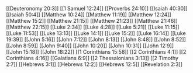 [[Deuteronomy 20:3]]
[[1 Samuel 12:24]]
[[Proverbs 24:10]]
[[Isaiah 40:30]]
[[Isaiah 50:4]]
[[Matthew 10:24]]
[[Matthew 11:19]]
[[Matthew 12:24]]
[[Matthew 15:2]]
[[Matthew 21:15]]
[[Matthew 21:23]]
[[Matthew 21:46]]
[[Matthew 22:15]]
[[Luke 2:34]]
[[Luke 4:28]]
[[Luke 5:21]]
[[Luke 11:15]]
[[Luke 11:53]]
[[Luke 13:13]]
[[Luke 14:1]]
[[Luke 15:2]]
[[Luke 16:14]]
[[Luke 19:39]]
[[John 5:16]]
[[John 7:12]]
[[John 8:13]]
[[John 8:48]]
[[John 8:52]]
[[John 8:59]]
[[John 9:40]]
[[John 10:20]]
[[John 10:31]]
[[John 12:9]]
[[John 15:18]]
[[John 18:22]]
[[1 Corinthians 15:58]]
[[2 Corinthians 4:1]]
[[2 Corinthians 4:16]]
[[Galatians 6:9]]
[[2 Thessalonians 3:13]]
[[2 Timothy 2:7]]
[[Hebrews 3:1]]
[[Hebrews 12:2]]
[[Hebrews 12:5]]
[[Revelation 2:3]]
